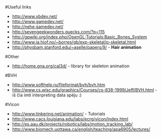#Useful links

  * http://www.xbdev.net/
  * http://www.gamedev.net/
  * http://nehe.gamedev.net/
  * http://sevengeekwonders.guecks.com/?p=115
  * http://gpwiki.org/index.php/OpenGL:Tutorials:Basic_Bones_System
  * http://www.ia.hiof.no/~borres/gb/exp-skeletal/p-skeletal.html
  * http://physbam.stanford.edu/~aselle/papers/9/ - **Hair animation**


#Other
  * http://home.gna.org/cal3d/ - library for skeleton animation

#BVH
  * http://www.softhelp.ru/fileformat/bvh/bvh.htm
  * http://www.cs.wisc.edu/graphics/Courses/cs-838-1999/Jeff/BVH.html - iš čia imti interpreting data spėju :)

#Vicon
  * http://www.tinkering.net/animation/ - Tutorials
  * http://www.cacs.louisiana.edu/labs/ecrg/vicon/index.html
  * http://es.aau.dk/projects/robotics/labs/motion_tracking_lab/
  * http://www.biomech.uottawa.ca/english/teaching/apa6905/lectures/